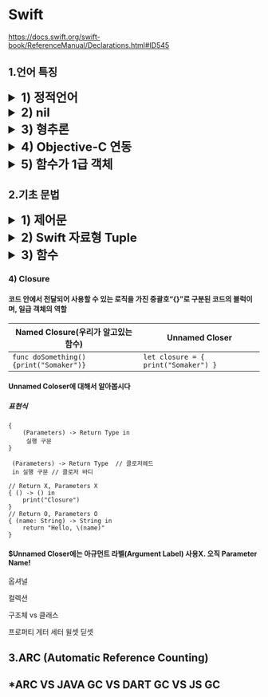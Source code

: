 # Swift
https://docs.swift.org/swift-book/ReferenceManual/Declarations.html#ID545
## 1.언어 특징


<details>
<summary style="font-size:x-large;font-weight:bold"> 1) 정적언어</summary>
<div markdown="1" style="font-size:large;">

##### -> 컴파일 단계에서 변수 및 상수의 형 정보를 결정
##### -> 런타임 오작동 안정성 보장
</div>
</details>


<details>
<summary style="font-size:x-large;font-weight:bold"> 2) nil</summary>
<div markdown="1" style="font-size:large;">

##### Objective-C 에서는 포인터를 지원하기 때문에 다음의 4가지를 사용.
##### Swift에서는 <span style="color:red">nil</span>만 사용!
|nil|Nil|NULL|NSNull|
|---|---|---|---|
|Object의 부재|Class의 부재|C-Pointer의 부재|NSObject를 상속받는 객체로 collection item을 null로 설정할 필요가 있을때 사용|
|```NSString * temp = nil;```|```Class temp = Nil```|```int *temp = NULL;```|```[temp addObject:[NSNull null]];```<br/>``` if ([temp objectAtIndex:0] == [NSNull null])```|
</div>
</details>


<details>
<summary style="font-size:x-large;font-weight:bold"> 3) 형추론</summary>
<div markdown="1" style="font-size:large;">

##### 컴파일 시점에서 변수의 타입을 지정
```
let a = 1234 // int 
let b = "test" //String
```
##### 하지만 아래와같이 사용하면 컴파일 시 어떤타입으로 지정할지 알 수 없음. 컴파일러가 점쟁이는 아니므로 값을 할당하지 않을거면
```
let c
```
##### 아래와 같이 타입을 지정(어노테이션)!
```
let c : String
```
</div>
</details>


<details>
<summary style="font-size:x-large;font-weight:bold"> 4) Objective-C 연동</summary>
<div markdown="1" style="font-size:large;">

##### Swift에서 Objective Function을 사용할 수도 있고, Objective-C에서 Swift Function을 사용할 수 있다.
##### 단 Swift4 이상에서는 함수앞에 @objc Inference(추론)을 사용하여 사용하여야 한다.
```
@objc func mySwiftFn() {
    print("funking swift")
}
```
</div>
</details>

<details>
<summary style="font-size:x-large;font-weight:bold"> 5) 함수가 1급 객체</summary>
<div markdown="1" style="font-size:large;">

##### 변수에 할당 가능
##### 파라미터로 전달 가능
##### 함수를 리턴가능

</div>
</details>



## 2.기초 문법

<details>
<summary style="font-size:x-large;font-weight:bold"> 1) 제어문</summary>
<div markdown="1" style="font-size:large;">

##### while Loop
```
var i = 0
while i < 10 {
    print(i)
    if i == 5 {
        break
    }
    i += 1
}
```
##### for Loop
```
// 1부터 10까지
for i in 1...10{ 
    print(i) 
}
// 0부터 9까지
for i in 0..<10{ 
    print(i) 
}
// where 조건을 만족하면 실행
for i in 1...10 where i % 2 == 0 { 
    print(i) 
}
// 10부터 1까지 반대로
for i in stride(from: 10 , to: 1, by: -1) {
   print(i)
}
```
##### switch Loop
```
let num = 10

switch num {
case 0:
    print("--> 0 입니다")
case 5...8:
    print("--> 5 ~ 8사이 입니다")
case 10:
    print("--> 10 입니다")
default :
    print("--> 나머지 입니다")
}
```
</div>
</details>


<details>
<summary style="font-size:x-large;font-weight:bold"> 2) Swift 자료형 Tuple</summary>
<div markdown="1" style="font-size:large;">

##### 다양한 데이터들의 묶음 (여러 Type의 값을 하나로 묶어 사용)
```
var tuple = (1, "Hello, world!", true)
tuple.0 //1
tuple.1 //"Hello, world!"
tuple.2 //true

// 아래 처럼 파라메터에 이름 지정 가능!
var person = (name: "션", age: 15, isJammin: true)
```
</div>
</details>


<details>
<summary style="font-size:x-large;font-weight:bold"> 3) 함수</summary>
<div markdown="1" style="font-size:large;">

##### 표현식
###### Void (Return Type 생략가능)
```
func nothingReturn(person: String) {
    print("Hello, \(person)!")
}
// 호출
nothingReturn(person: "lee")
```
###### Return Type 지정
```
func stringReturn(person: String) -> String {
    return "test"
}
// 호출
print(nothingReturn(person: "lee"))
```

###### 위 함수 예제를 보면 함수를 호출할 때에 파라미터명을 입력을 해주는 것을 볼 수 있다. 이걸 <span style="color:red">Argument Label</span> 이라 하는데 아규먼트 레이블을 바꾸고 싶다면 파라미터명 앞에 입력해서 사용
```
func argLabelTest(from person: String){
    print(person)
}
// 호출
argLabelTest(from: "lee")
```

###### 함수 호출 시 <span style="color:red">Argument Label을 생략</span>하고 사용하려면 Argument Label 자리에 <span style="color:red;font-weight:bold;font-size:x-large">_</span>(언더바, underscore)를 붙여주면 호출시 생략 가능하다.
```
func nonArgLabelTest(_ person: String){
    print(person)
}
// 호출
nonArgLabelTest("lee")
```


파라미터는 기본적으로 상수, 변수로 쓰려면 파라미터 type 앞에 <span style="color:violet;font-weight:bold;">inout</span> 예약어 사용하여 함수 선언하고 호출 시 파라미터 변수 앞에 <span style="color:violet;font-weight:bold;">&</span>(ampersand) 사용
```
func toggle(value : inout Bool){
    value = !value
}
// 호출
var isStupid = false
toggle(value: &isStupid)
```

</div>
</details>



### 4) Closure
#### 코드 안에서 전달되어 사용할 수 있는 로직을 가진 중괄호“{}”로 구분된 코드의 블럭이며, 일급 객체의 역할
|Named Closure(우리가 알고있는 함수)|Unnamed Closer|
|---|---|
|```func doSomething() {print("Somaker")}```|```let closure = { print("Somaker") }```|

#### Unnamed Coloser에 대해서 알아봅시다
##### 표현식
```
{
    (Parameters) -> Return Type in
     실행 구문
}
```
```
 (Parameters) -> Return Type  // 클로저헤드
 in 실행 구문 // 클로저 바디

```
```
// Return X, Parameters X
{ () -> () in
    print("Closure")
}
// Return O, Parameters O
{ (name: String) -> String in
    return "Hello, \(name)"
}
```
#### $Unnamed Closer에는 아규먼트 라벨(Argument Label) 사용X. 오직 Parameter Name!



옵셔널 

컬렉션

구조체 vs 클래스

프로퍼티 게터 세터 윌셋 딛셋



## 3.ARC (Automatic Reference Counting)
## *ARC VS JAVA GC VS DART GC VS JS GC
